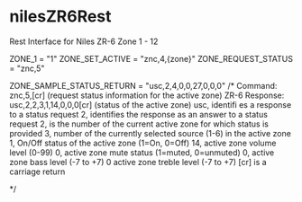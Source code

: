 # nilesZR6Rest
Rest Interface for Niles ZR-6 Zone 1 - 12

ZONE_1 = "1"
ZONE_SET_ACTIVE = "znc,4,{zone}"
ZONE_REQUEST_STATUS = "znc,5"



ZONE_SAMPLE_STATUS_RETURN =  "usc,2,4,0,0,27,0,0,0"
/*
Command: znc,5,[cr] (request status information for the
 active zone)
ZR-6 Response: usc,2,2,3,1,14,0,0,0[cr] (status of the
 active zone)
 usc, identifi es a response to a status request
2, identifies the response as an answer to a status
 request
2, is the number of the current active zone for
 which status is provided
3, number of the currently selected source (1-6) in
 the active zone
1, On/Off status of the active zone (1=On, 0=Off)
14, active zone volume level (0-99)
0, active zone mute status (1=muted, 0=unmuted)
0, active zone bass level (-7 to +7)
0 active zone treble level (-7 to +7)
[cr] is a carriage return

*/